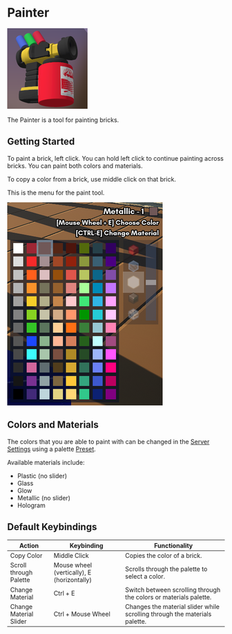# Painter

![Painter](../images/tools/painter.png)

The Painter is a tool for painting bricks.

## Getting Started

To paint a brick, left click. You can hold left click to continue painting across bricks. You can paint both colors and materials.

To copy a color from a brick, use middle click on that brick.

This is the menu for the paint tool.

![Paint Menu](../images/tools/paint_menu.png)

## Colors and Materials

The colors that you are able to paint with can be changed in the [Server Settings]() using a palette [Preset](../essentials/presets.md).

Available materials include:
- Plastic (no slider)
- Glass
- Glow
- Metallic (no slider)
- Hologram

## Default Keybindings

|Action|Keybinding|Functionality|
|---|---|---|
|Copy Color|Middle Click|Copies the color of a brick.|
|Scroll through Palette|Mouse wheel (vertically), E (horizontally)|Scrolls through the palette to select a color.|
|Change Material|Ctrl + E|Switch between scrolling through the colors or materials palette.|
|Change Material Slider|Ctrl + Mouse Wheel|Changes the material slider while scrolling through the materials palette.|
